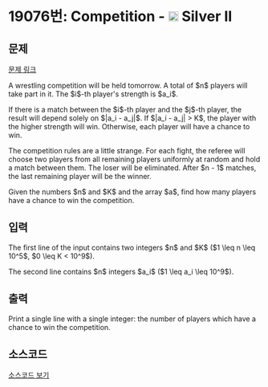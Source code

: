 # 19076번: Competition - <img src="https://static.solved.ac/tier_small/9.svg" style="height:20px" /> Silver II

<!-- performance -->

<!-- 문제 제출 후 깃허브에 푸시를 했을 때 제출한 코드의 성능이 입력될 공간입니다.-->

<!-- end -->

## 문제

[문제 링크](https://boj.kr/19076)


<p>A wrestling competition will be held tomorrow. A total of $n$ players will take part in it. The $i$-th player's strength is $a_i$.</p>

<p>If there is a match between the $i$-th player and the $j$-th player, the result will depend solely on $|a_i - a_j|$. If $|a_i - a_j| &gt; K$, the player with the higher strength will win. Otherwise, each player will have a chance to win.</p>

<p>The competition rules are a little strange. For each fight, the referee will choose two players from all remaining players uniformly at random and hold a match between them. The loser will be eliminated. After $n - 1$ matches, the last remaining player will be the winner.</p>

<p>Given the numbers $n$ and $K$ and the array $a$, find how many players have a chance to win the competition.</p>



## 입력


<p>The first line of the input contains two integers $n$ and $K$ ($1 \leq n \leq 10^5$, $0 \leq K &lt; 10^9$).</p>

<p>The second line contains $n$ integers $a_i$ ($1 \leq a_i \leq 10^9$).</p>



## 출력


<p>Print a single line with a single integer: the number of players which have a chance to win the competition.</p>



## 소스코드

[소스코드 보기](Competition.cpp)